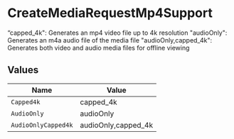 # CreateMediaRequestMp4Support

“capped_4k": Generates an mp4 video file up to 4k resolution "audioOnly": Generates an m4a audio file of the media file "audioOnly,capped_4k": Generates both video and audio media files for offline viewing



## Values

| Name                | Value               |
| ------------------- | ------------------- |
| `Capped4k`          | capped_4k           |
| `AudioOnly`         | audioOnly           |
| `AudioOnlyCapped4k` | audioOnly,capped_4k |